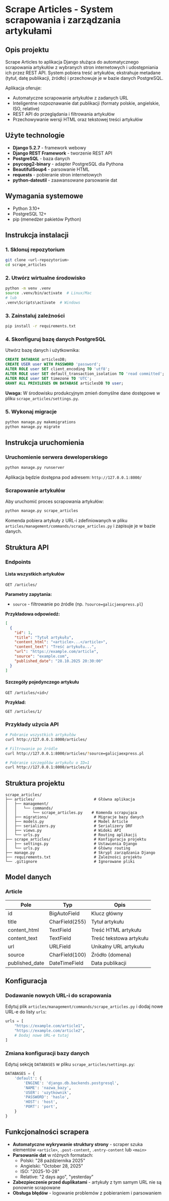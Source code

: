 # Scrape Articles - System scrapowania i zarządzania artykułami

## Opis projektu

Scrape Articles to aplikacja Django służąca do automatycznego scrapowania artykułów z wybranych stron internetowych i udostępniania ich przez REST API. System pobiera treść artykułów, ekstrahuje metadane (tytuł, datę publikacji, źródło) i przechowuje je w bazie danych PostgreSQL.

Aplikacja oferuje:

- Automatyczne scrapowanie artykułów z zadanych URL
- Inteligentne rozpoznawanie dat publikacji (formaty polskie, angielskie, ISO, relative)
- REST API do przeglądania i filtrowania artykułów
- Przechowywanie wersji HTML oraz tekstowej treści artykułów

## Użyte technologie

- **Django 5.2.7** - framework webowy
- **Django REST Framework** - tworzenie REST API
- **PostgreSQL** - baza danych
- **psycopg2-binary** - adapter PostgreSQL dla Pythona
- **BeautifulSoup4** - parsowanie HTML
- **requests** - pobieranie stron internetowych
- **python-dateutil** - zaawansowane parsowanie dat

## Wymagania systemowe

- Python 3.10+
- PostgreSQL 12+
- pip (menedżer pakietów Python)

## Instrukcja instalacji

### 1. Sklonuj repozytorium

```bash
git clone <url-repozytorium>
cd scrape_articles
```

### 2. Utwórz wirtualne środowisko

```bash
python -m venv .venv
source .venv/bin/activate  # Linux/Mac
# lub
.venv\Scripts\activate  # Windows
```

### 3. Zainstaluj zależności

```bash
pip install -r requirements.txt
```

### 4. Skonfiguruj bazę danych PostgreSQL

Utwórz bazę danych i użytkownika:

```sql
CREATE DATABASE articlesDB;
CREATE USER user WITH PASSWORD 'password';
ALTER ROLE user SET client_encoding TO 'utf8';
ALTER ROLE user SET default_transaction_isolation TO 'read committed';
ALTER ROLE user SET timezone TO 'UTC';
GRANT ALL PRIVILEGES ON DATABASE articlesDB TO user;
```

**Uwaga:** W środowisku produkcyjnym zmień domyślne dane dostępowe w pliku `scrape_articles/settings.py`.

### 5. Wykonaj migracje

```bash
python manage.py makemigrations
python manage.py migrate
```

## Instrukcja uruchomienia

### Uruchomienie serwera deweloperskiego

```bash
python manage.py runserver
```

Aplikacja będzie dostępna pod adresem: `http://127.0.0.1:8000/`

### Scrapowanie artykułów

Aby uruchomić proces scrapowania artykułów:

```bash
python manage.py scrape_articles
```

Komenda pobiera artykuły z URL-i zdefiniowanych w pliku `articles/management/commands/scrape_articles.py` i zapisuje je w bazie danych.

## Struktura API

### Endpoints

#### Lista wszystkich artykułów

```
GET /articles/
```

**Parametry zapytania:**

- `source` - filtrowanie po źródle (np. `?source=galicjaexpress.pl`)

**Przykładowa odpowiedź:**

```json
[
  {
    "id": 1,
    "title": "Tytuł artykułu",
    "content_html": "<article>...</article>",
    "content_text": "Treść artykułu...",
    "url": "https://example.com/article",
    "source": "example.com",
    "published_date": "28.10.2025 20:30:00"
  }
]
```

#### Szczegóły pojedynczego artykułu

```
GET /articles/<id>/
```

**Przykład:**

```
GET /articles/1/
```

### Przykłady użycia API

```bash
# Pobranie wszystkich artykułów
curl http://127.0.0.1:8000/articles/

# Filtrowanie po źródle
curl http://127.0.0.1:8000/articles/?source=galicjaexpress.pl

# Pobranie szczegółów artykułu o ID=1
curl http://127.0.0.1:8000/articles/1/
```

## Struktura projektu

```
scrape_articles/
├── articles/                          # Główna aplikacja
│   ├── management/
│   │   └── commands/
│   │       └── scrape_articles.py    # Komenda scrapująca
│   ├── migrations/                    # Migracje bazy danych
│   ├── models.py                      # Model Article
│   ├── serializers.py                 # Serializery DRF
│   ├── views.py                       # Widoki API
│   └── urls.py                        # Routing aplikacji
├── scrape_articles/                   # Konfiguracja projektu
│   ├── settings.py                    # Ustawienia Django
│   └── urls.py                        # Główny routing
├── manage.py                          # Skrypt zarządzania Django
├── requirements.txt                   # Zależności projektu
└── .gitignore                         # Ignorowane pliki
```

## Model danych

### Article

| Pole           | Typ            | Opis                    |
| -------------- | -------------- | ----------------------- |
| id             | BigAutoField   | Klucz główny            |
| title          | CharField(255) | Tytuł artykułu          |
| content_html   | TextField      | Treść HTML artykułu     |
| content_text   | TextField      | Treść tekstowa artykułu |
| url            | URLField       | Unikalny URL artykułu   |
| source         | CharField(100) | Źródło (domena)         |
| published_date | DateTimeField  | Data publikacji         |

## Konfiguracja

### Dodawanie nowych URL-i do scrapowania

Edytuj plik `articles/management/commands/scrape_articles.py` i dodaj nowe URL-e do listy `urls`:

```python
urls = [
    "https://example.com/article1",
    "https://example.com/article2",
    # Dodaj nowe URL-e tutaj
]
```

### Zmiana konfiguracji bazy danych

Edytuj sekcję `DATABASES` w pliku `scrape_articles/settings.py`:

```python
DATABASES = {
    'default': {
        'ENGINE': 'django.db.backends.postgresql',
        'NAME': 'nazwa_bazy',
        'USER': 'uzytkownik',
        'PASSWORD': 'haslo',
        'HOST': 'host',
        'PORT': 'port',
    }
}
```

## Funkcjonalności scrapera

- **Automatyczne wykrywanie struktury strony** - scraper szuka elementów `<article>`, `.post-content`, `.entry-content` lub `<main>`
- **Parsowanie dat** w różnych formatach:
  - Polski: "28 października 2025"
  - Angielski: "October 28, 2025"
  - ISO: "2025-10-28"
  - Relative: "2 days ago", "yesterday"
- **Zabezpieczenie przed duplikatami** - artykuły z tym samym URL nie są ponownie scrapowane
- **Obsługa błędów** - logowanie problemów z pobieraniem i parsowaniem

